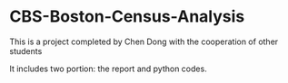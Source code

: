 # CBS-Boston-Census-Analysis
This is a project completed by Chen Dong with the cooperation of other students

It includes two portion: the report and python codes.
